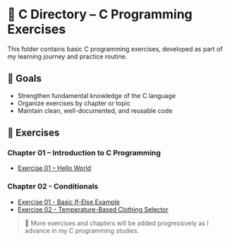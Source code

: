 # 📁 C Directory – C Programming Exercises

This folder contains basic C programming exercises, developed as part of my learning journey and practice routine.

## 🎯 Goals

- Strengthen fundamental knowledge of the C language  
- Organize exercises by chapter or topic  
- Maintain clean, well-documented, and reusable code  

## 📘 Exercises

### Chapter 01 – Introduction to C Programming

- [Exercise 01 – Hello World](chapter_01/exercise_01.c)

### Chapter 02 - Conditionals
- [Exercise 01 - Basic If-Else Example](chapter_02/exercise_01.c)
- [Exercise 02 - Temperature-Based Clothing Selector](chapter_02/exercise_02.c)


> 📌 More exercises and chapters will be added progressively as I advance in my C programming studies.
